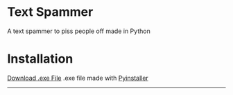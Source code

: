 # Text Spammer
 
A text spammer to piss people off made in Python

# Installation
[Download .exe File](https://github.com/Faded-exe101/Text-Spammer/blob/main/dist/Text-Spam.exe?raw=true)
.exe file made with [Pyinstaller](https://pyinstaller.org/en/stable/index.html)
- - - -
